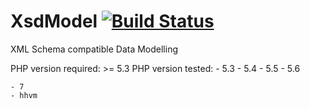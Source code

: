 # XsdModel [![Build Status](https://travis-ci.org/DaSigned/XsdModel.svg?branch=master)](https://travis-ci.org/DaSigned/XsdModel)
XML Schema compatible Data Modelling

PHP version required: >= 5.3
PHP version tested:
    - 5.3
    - 5.4
    - 5.5
    - 5.6

    - 7
    - hhvm